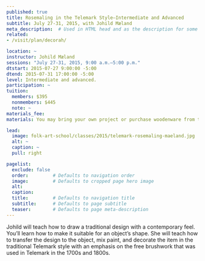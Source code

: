 ```yaml
---
published: true
title: Rosemaling in the Telemark Style—Intermediate and Advanced 
subtitle: July 27-31, 2015, with Johild Mæland
meta_description:  # Used in HTML head and as the description for some search engines
related:
- /visit/plan/decorah/

location: ~
instructor: Johild Mæland
sessions: "July 27-31, 2015, 9:00 a.m.–5:00 p.m."
dtstart: 2015-07-27 9:00:00 -5:00
dtend: 2015-07-31 17:00:00 -5:00
level: Intermediate and advanced.  
participation: ~
tuition:
  members: $395
  nonmembers: $445
  note: ~
materials_fee: 
materials: You may bring your own project or purchase woodenware from the Museum Store. The class will be taught in oils, but you can paint in acrylic if you wish.

lead:
  image: folk-art-school/classes/2015/telemark-rosemaling-maeland.jpg
  alt: ~
  caption: ~
  pull: right

pagelist:
  exclude: false
  order:         # Defaults to navigation order  
  image:         # Defaults to cropped page hero image
  alt:
  caption:
  title:         # Defaults to navigation title
  subtitle:      # Defaults to page subtitle
  teaser:        # Defaults to page meta-description 
---
```

Johild will teach how to draw a traditional design with a contemporary feel. You’ll learn how to make it suitable for an object’s shape. She will teach how to transfer the design to the object, mix paint, and decorate the item in the traditional Telemark style with an emphasis on the free brushwork that was used in Telemark in the 1700s and 1800s.  